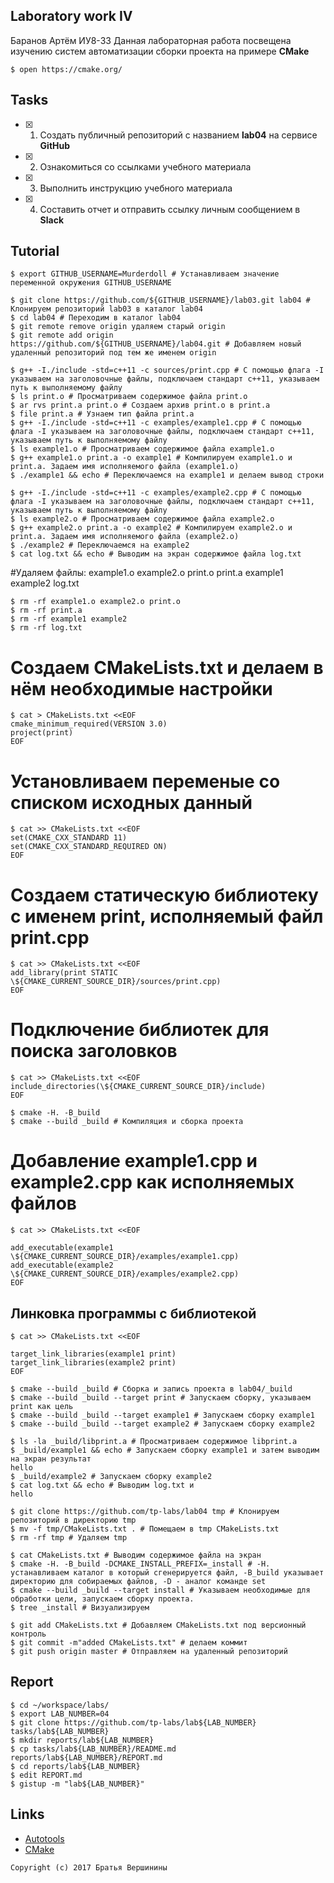 ## Laboratory work IV
Баранов Артём ИУ8-33
Данная лабораторная работа посвещена изучению систем автоматизации сборки проекта на примере **CMake**

```ShellSession
$ open https://cmake.org/
```

## Tasks

- [X] 1. Создать публичный репозиторий с названием **lab04** на сервисе **GitHub**
- [X] 2. Ознакомиться со ссылками учебного материала
- [X] 3. Выполнить инструкцию учебного материала
- [X] 4. Составить отчет и отправить ссылку личным сообщением в **Slack**

## Tutorial

```ShellSession
$ export GITHUB_USERNAME=Murderdoll # Устанавливаем значение переменной окружения GITHUB_USERNAME
```

```ShellSession
$ git clone https://github.com/${GITHUB_USERNAME}/lab03.git lab04 # Клонируем репозиторий lab03 в каталог lab04
$ cd lab04 # Переходим в каталог lab04
$ git remote remove origin удаляем старый origin
$ git remote add origin https://github.com/${GITHUB_USERNAME}/lab04.git # Добавляем новый удаленный репозиторий под тем же именем origin
```

```ShellSession
$ g++ -I./include -std=c++11 -c sources/print.cpp # С помощью флага -I указываем на заголовочные файлы, подключаем стандарт c++11, указываем путь к выполняемому файлу
$ ls print.o # Просматриваем содержимое файла print.o
$ ar rvs print.a print.o # Создаем архив print.o в print.a
$ file print.a # Узнаем тип файла print.a
$ g++ -I./include -std=c++11 -c examples/example1.cpp # С помощью флага -I указываем на заголовочные файлы, подключаем стандарт c++11, указываем путь к выполняемому файлу
$ ls example1.o # Просматриваем содержимое файла example1.o
$ g++ example1.o print.a -o example1 # Компилируем example1.o и print.a. Задаем имя исполняемого файла (example1.o)
$ ./example1 && echo # Переключаемся на example1 и делаем вывод строки
```

```ShellSession
$ g++ -I./include -std=c++11 -c examples/example2.cpp # С помощью флага -I указываем на заголовочные файлы, подключаем стандарт c++11, указываем путь к выполняемому файлу
$ ls example2.o # Просматриваем содержимое файла example2.o
$ g++ example2.o print.a -o example2 # Компилируем example2.o и print.a. Задаем имя исполняемого файла (example2.o)
$ ./example2 # Переключаемся на example2
$ cat log.txt && echo # Выводим на экран содержимое файла log.txt
```
#Удаляем файлы: example1.o example2.o print.o print.a example1 example2 log.txt
```ShellSession
$ rm -rf example1.o example2.o print.o 
$ rm -rf print.a 
$ rm -rf example1 example2
$ rm -rf log.txt
```
# Создаем CMakeLists.txt и делаем в нём необходимые настройки
```ShellSession
$ cat > CMakeLists.txt <<EOF
cmake_minimum_required(VERSION 3.0)
project(print)
EOF
```
# Установливаем переменые со списком исходных данный
```ShellSession
$ cat >> CMakeLists.txt <<EOF
set(CMAKE_CXX_STANDARD 11)
set(CMAKE_CXX_STANDARD_REQUIRED ON)
EOF
```
# Создаем статическую библиотеку с именем print, исполняемый файл print.cpp
```ShellSession
$ cat >> CMakeLists.txt <<EOF
add_library(print STATIC \${CMAKE_CURRENT_SOURCE_DIR}/sources/print.cpp)
EOF
```
# Подключение библиотек для поиска заголовков
```ShellSession
$ cat >> CMakeLists.txt <<EOF
include_directories(\${CMAKE_CURRENT_SOURCE_DIR}/include)
EOF
```

```ShellSession
$ cmake -H. -B_build
$ cmake --build _build # Компиляция и сборка проекта
```
# Добавление example1.cpp и example2.cpp как исполняемых файлов
```ShellSession
$ cat >> CMakeLists.txt <<EOF

add_executable(example1 \${CMAKE_CURRENT_SOURCE_DIR}/examples/example1.cpp)
add_executable(example2 \${CMAKE_CURRENT_SOURCE_DIR}/examples/example2.cpp)
EOF
```
## Линковка программы с библиотекой
```ShellSession
$ cat >> CMakeLists.txt <<EOF

target_link_libraries(example1 print)
target_link_libraries(example2 print)
EOF
```

```ShellSession
$ cmake --build _build # Сборка и запись проекта в lab04/_build
$ cmake --build _build --target print # Запускаем сборку, указываем print как цель
$ cmake --build _build --target example1 # Запускаем сборку example1
$ cmake --build _build --target example2 # Запускаем сборку example2
```

```ShellSession
$ ls -la _build/libprint.a # Просматриваем содержимое libprint.a
$ _build/example1 && echo # Запускаем сборку example1 и затем выводим на экран результат
hello
$ _build/example2 # Запускаем сборку example2
$ cat log.txt && echo # Выводим log.txt и 
hello
```

```ShellSession
$ git clone https://github.com/tp-labs/lab04 tmp # Клонируем репозиторий в директорию tmp
$ mv -f tmp/CMakeLists.txt . # Помещаем в tmp CMakeLists.txt
$ rm -rf tmp # Удаляем tmp
```

```ShellSession
$ cat CMakeLists.txt # Выводим содержимое файла на экран
$ cmake -H. -B_build -DCMAKE_INSTALL_PREFIX=_install # -H. устанавливаем каталог в который сгенерируется файл, -B_build указывает директорию для собираемых файлов, -D - аналог команде set 
$ cmake --build _build --target install # Указываем необходимые для обработки цели, запускаем сборку проекта.
$ tree _install # Визуализируем 
```

```ShellSession
$ git add CMakeLists.txt # Добавляем CMakeLists.txt под версионный контроль
$ git commit -m"added CMakeLists.txt" # делаем коммит
$ git push origin master # Отправляем на удаленный репозиторий
```

## Report

```ShellSession
$ cd ~/workspace/labs/
$ export LAB_NUMBER=04
$ git clone https://github.com/tp-labs/lab${LAB_NUMBER} tasks/lab${LAB_NUMBER}
$ mkdir reports/lab${LAB_NUMBER}
$ cp tasks/lab${LAB_NUMBER}/README.md reports/lab${LAB_NUMBER}/REPORT.md
$ cd reports/lab${LAB_NUMBER}
$ edit REPORT.md
$ gistup -m "lab${LAB_NUMBER}"
```

## Links

- [Autotools](http://www.gnu.org/software/automake/manual/html_node/Autotools-Introduction.html)
- [CMake](https://cgold.readthedocs.io/en/latest/index.html)

```
Copyright (c) 2017 Братья Вершинины
```
